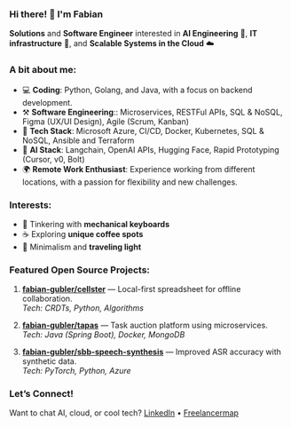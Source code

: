 ### Hi there! 👋 I'm Fabian

**Solutions** and **Software Engineer** interested in **AI Engineering** 🤖, **IT infrastructure** 🔧, and **Scalable Systems in the Cloud** ☁️

### A bit about me:
- 💻 **Coding**: Python, Golang, and Java, with a focus on backend development.
- ⚒️ **Software Engineering**:: Microservices, RESTFul APIs, SQL & NoSQL, Figma (UX/UI Design), Agile (Scrum, Kanban)
- 🚀 **Tech Stack**: Microsoft Azure, CI/CD, Docker, Kubernetes, SQL & NoSQL, Ansible and Terraform
- 🤖 **AI Stack**: Langchain, OpenAI APIs, Hugging Face, Rapid Prototyping (Cursor, v0, Bolt)
- 🌍 **Remote Work Enthusiast**: Experience working from different locations, with a passion for flexibility and new challenges.

### Interests:
- 🔧 Tinkering with **mechanical keyboards**
- ☕ Exploring **unique coffee spots**
- 🧳 Minimalism and **traveling light**

### Featured Open Source Projects:
1. **[fabian-gubler/cellster](https://github.com/fabian-gubler/cellster)** — Local-first spreadsheet for offline collaboration.  
   *Tech: CRDTs, Python, Algorithms*

2. **[fabian-gubler/tapas](https://github.com/fabian-gubler/tapas)** — Task auction platform using microservices.  
   *Tech: Java (Spring Boot), Docker, MongoDB*

3. **[fabian-gubler/sbb-speech-synthesis](https://github.com/fabian-gubler/sbb-speech-synthesis)** — Improved ASR accuracy with synthetic data.  
   *Tech: PyTorch, Python, Azure*

### Let’s Connect!
Want to chat AI, cloud, or cool tech? [LinkedIn](https://www.linkedin.com/in/fabian-gubler) • [Freelancermap](https://www.freelancermap.ch/profil/fabian-gubler)
